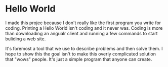 # Hello World

I made this projec because I don't really like the first program you write for coding. Printing a Hello World isn't coding and it never was. Coding is more than downloading an angualr client and running a few commands to start buliding a web site. 

It's foremost a tool that we use to describe problems and then solve them. I hope to show this the goal isn't to make this overly complicated solution that "wows" people. It's just a simple program that anyone can create. 